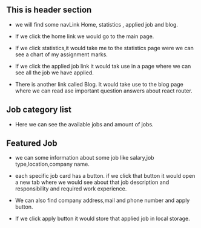 

## This is header section 


 * we will find some navLink Home, statistics , applied job and blog.


* If we click the home link we would go to the main page.


* If we click statistics,it would take me to the statistics page were we can see a chart of my assignment marks.
* If we click the applied job link it would tak use in a page where we can see all the job we have applied.
* There is another link called Blog. It would take use to the blog page where we can read ase important question answers about react router.


## Job category list

* Here we can see the available jobs and amount of jobs.

## Featured Job

* we can some information about some job like salary,job type,location,company name.
* each specific job card  has a button. if we click that button it would open a new tab where we would see about that job description and responsibility and required work experience.

* We can also find company address,mail and phone number and apply button.
* If we click apply button it would store that applied job in local storage.

